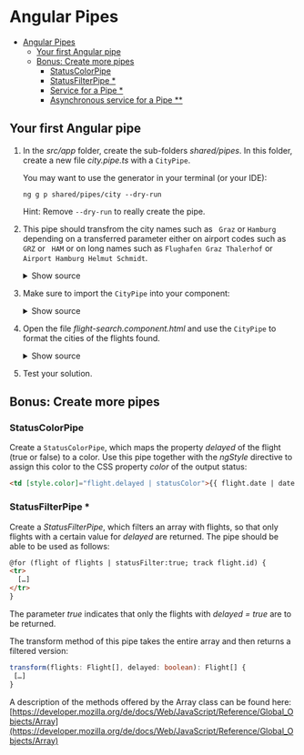 # Angular Pipes

- [Angular Pipes](#angular-pipes)
  - [Your first Angular pipe](#your-first-angular-pipe)
  - [Bonus: Create more pipes](#bonus-create-more-pipes)
    - [StatusColorPipe](#statuscolorpipe)
    - [StatusFilterPipe \*](#statusfilterpipe-)
    - [Service for a Pipe \*](#service-for-a-pipe-)
    - [Asynchronous service for a Pipe \*\*](#asynchronous-service-for-a-pipe-)

## Your first Angular pipe

1. In the _src/app_ folder, create the sub-folders _shared/pipes_. In this folder, create a new file _city.pipe.ts_ with a `CityPipe`.

   You may want to use the generator in your terminal (or your IDE):

   ```
   ng g p shared/pipes/city --dry-run
   ```

   Hint: Remove `--dry-run` to really create the pipe.

2. This pipe should transfrom the city names such as ` Graz` or `Hamburg` depending on a transferred parameter either on airport codes such as `GRZ` or ` HAM` or on long names such as `Flughafen Graz Thalerhof` or ` Airport Hamburg Helmut Schmidt`.

   <details>
   <summary>Show source</summary>
   <p>

   ```typescript
   import { Pipe, PipeTransform } from '@angular/core';

   @Pipe({
     name: 'city',
     pure: true, // actually not necessary since it's the default
   })
   export class CityPipe implements PipeTransform {
     transform(value: string, fmt: string): string {
       let short, long;

       switch (value) {
         case 'Graz':
           short = 'GRZ';
           long = 'Airport Graz Thalerhof';
           break;
         case 'Hamburg':
           short = 'HAM';
           long = 'Airport Hamburg Fulsbüttel Helmut Schmidt';
           break;
         case 'Wien':
           short = 'VIE';
           long = 'Airport Wien Schwechat';
           break;
         default:
           short = long = value; // shorthand, but maybe not very readable ;-)
       }

       if (fmt === 'short') {
         return short;
       }

       return long;
     }
   }
   ```

   </p>
   </details>

3. Make sure to import the `CityPipe` into your component:
   <details>
     <summary>Show source</summary>
     <p>

   ```typescript
   @Component({
     imports: [CommonModule, FormsModule, CityPipe],
     selector: 'app-flight-search',
     templateUrl: './flight-search.component.html',
     styleUrl: './flight-search.component.css',
   })
   export class FlightSearchComponent {}
   ```

     </p>
   </details>

4. Open the file _flight-search.component.html_ and use the `CityPipe` to format the cities of the flights found.

   <details>
   <summary>Show source</summary>
   <p>

   ```html
   <div class="card">
     @if (flights.length > 0) {
     <table class="table table-condensed">
       <thead>
         <tr>
           <th>Id</th>
           <th>From</th>
           <th>To</th>
           <th>Date</th>
           <th></th>
         </tr>
       </thead>

       <tbody>
         @for (flight of flights; track flight.id) {
         <tr [class.active]="flight === selectedFlight">
           <td>{{ flight.id }}</td>
           <td>{{ flight.from | city:'short' }}</td>
           <td>{{ flight.to | city:'long' }}</td>
           <td>{{ flight.date | date:'dd.MM.yyyy HH:mm' }}</td>
           <td><a (click)="select(flight)">Select</a></td>
         </tr>
         }
       </tbody>
     </table>
     }
   </div>
   ```

   </p>
   </details>

5. Test your solution.

## Bonus: Create more pipes

### StatusColorPipe

Create a `StatusColorPipe`, which maps the property _delayed_ of the flight (true or false) to a color. Use this pipe together with the _ngStyle_ directive to assign this color to the CSS property _color_ of the output status:

```html
<td [style.color]="flight.delayed | statusColor">{{ flight.date | date:'dd.MM.yyyy HH:mm'}}</td>
```

### StatusFilterPipe \*

Create a _StatusFilterPipe_, which filters an array with flights, so that only flights with a certain value for _delayed_ are returned. The pipe should be able to be used as follows:

```html
@for (flight of flights | statusFilter:true; track flight.id) {
<tr>
  […]
</tr>
}
```

The parameter _true_ indicates that only the flights with _delayed = true_ are to be returned.

The transform method of this pipe takes the entire array and then returns a filtered version:

```typescript
transform(flights: Flight[], delayed: boolean): Flight[] {
 […]
}
```

A description of the methods offered by the Array class can be found here:
[https://developer.mozilla.org/de/docs/Web/JavaScript/Reference/Global_Objects/Array](https://developer.mozilla.org/de/docs/Web/JavaScript/Reference/Global_Objects/Array)

<!-- ### Service for a Pipe \*

Outsource the logic with the switch block to a new `AirportService`. Inject the `AirportService` into the pipe (works like components). Then call the service in the `transform` method and test your solution.

### Asynchronous service for a Pipe \*\*

Under the following urls you will find two services that provide the official short and the official long name of an airport (as a string):

- [http://angular-at.azurewebsites.net/api/airport/code?name=Graz](http://angular-at.azurewebsites.net/api/airport/code?name=Graz)
- [http://angular-at.azurewebsites.net/api/airport/fullName?name=Graz](http://angular-at.azurewebsites.net/api/airport/fullName?name=Graz)

Expand your airport service with methods that return the long or short name of an airport as `Observable<String>`.

Write a new `AsyncCityPipe` that injects this service. The `transform` method should delegate to the service and return the desired result in the form of the received as `Observable<string>`. In order for Angular to be able to resolve this observable, the async pipe must also be used in the template:

```html
[...] {{ flight.from | asyncCity:'short' | async }} [...]
```

**Important:** The pipe must be `pure` to avoid problems with the data binding. Pipes that are not pure are re-executed after each event. The fact that the pipe itself triggers a data event through the server request would result in an infinite loop. -->
